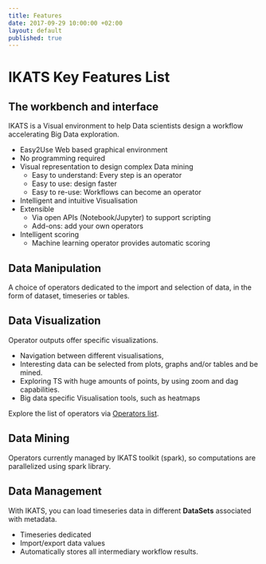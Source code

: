 ```yaml
---
title: Features
date: 2017-09-29 10:00:00 +02:00
layout: default
published: true
---
```



IKATS Key Features List
=======================

The workbench and interface
---------------------------

IKATS is a Visual environment to help Data scientists design a workflow accelerating Big Data exploration.

* Easy2Use Web based graphical environment
* No programming required
* Visual representation to design complex Data mining
    * Easy to understand: Every step is an operator
    * Easy to use: design faster
    * Easy to re-use: Workflows can become an operator
* Intelligent and intuitive Visualisation
* Extensible
    * Via open APIs (Notebook/Jupyter) to support scripting
    * Add-ons: add your own operators
* Intelligent scoring
    * Machine learning operator provides automatic scoring



Data Manipulation
----------------
A choice of operators dedicated to the import and selection of data, in the form of dataset, timeseries or tables.


Data Visualization
-------------------
Operator outputs offer specific visualizations.
* Navigation between different visualisations,
* Interesting data can be selected from plots, graphs and/or tables and be mined.
* Exploring TS with huge amounts of points, by using zoom and dag capabilities.
* Big data specific Visualisation tools, such as heatmaps

Explore the list of operators via [Operators list](/operators.html).

Data Mining
----------------
Operators currently managed by IKATS toolkit (spark), so computations are parallelized using spark library.


Data Management
---------------
With IKATS, you can load timeseries data in different **DataSets** associated with metadata.
* Timeseries dedicated
* Import/export data values
* Automatically stores all intermediary workflow results.
